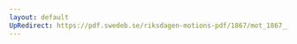 ```yaml
---
layout: default
UpRedirect: https://pdf.swedeb.se/riksdagen-motions-pdf/1867/mot_1867__fk__00005/mot_1867__fk__00005_001.pdf
---
```

